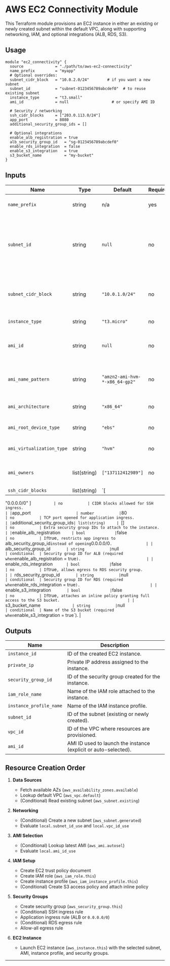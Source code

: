 # AWS EC2 Connectivity Module

This Terraform module provisions an EC2 instance in either an existing or newly created subnet within the default VPC, along with supporting networking, IAM, and optional integrations (ALB, RDS, S3).

## Usage
```hcl
module "ec2_connectivity" {
  source              = "./path/to/aws-ec2-connectivity"
  name_prefix         = "myapp"
  # Optional overrides:
  subnet_cidr_block   = "10.0.2.0/24"        # if you want a new subnet
  subnet_id           = "subnet-0123456789abcdef0"  # to reuse existing subnet
  instance_type       = "t3.small"
  ami_id              = null                   # or specify AMI ID

  # Security / networking
  ssh_cidr_blocks     = ["203.0.113.0/24"]
  app_port            = 8080
  additional_security_group_ids = []

  # Optional integrations
  enable_alb_registration = true
  alb_security_group_id   = "sg-0123456789abcdef0"
  enable_rds_integration  = false
  enable_s3_integration   = true
  s3_bucket_name          = "my-bucket"
}
```

## Inputs
| Name                           | Type             | Default                          | Required     | Description                                                                                               |
|--------------------------------|------------------|----------------------------------|--------------|-----------------------------------------------------------------------------------------------------------|
| `name_prefix`                  | string           | n/a                              | yes          | Prefix applied to all resource names.                                                                     |
| `subnet_id`                    | string           | `null`                           | no           | Existing subnet ID. If provided, module reuses this subnet; otherwise creates one in default VPC.        |
| `subnet_cidr_block`            | string           | `"10.0.1.0/24"`               | no           | CIDR block for a newly created subnet (when `subnet_id` is null).                                        |
| `instance_type`                | string           | `"t3.micro"`                   | no           | EC2 instance type.                                                                                       |
| `ami_id`                       | string           | `null`                           | no           | Explicit AMI ID. If null, auto-selects latest Amazon Linux 2 AMI.                                         |
| `ami_name_pattern`             | string           | `"amzn2-ami-hvm-*-x86_64-gp2"` | no           | AMI name filter pattern (when selecting automatically).                                                  |
| `ami_architecture`             | string           | `"x86_64"`                     | no           | AMI architecture filter.                                                                                 |
| `ami_root_device_type`         | string           | `"ebs"`                        | no           | AMI root device type filter.                                                                             |
| `ami_virtualization_type`      | string           | `"hvm"`                        | no           | AMI virtualization type filter.                                                                          |
| `ami_owners`                   | list(string)     | `["137112412989"]`             | no           | List of AMI owner IDs (default: Amazon).                                                                  |
| `ssh_cidr_blocks`              | list(string)     | `[
  "0.0.0.0/0"
]`           | no           | CIDR blocks allowed for SSH ingress.                                                                     |
| `app_port`                     | number           | `80`                             | no           | TCP port opened for application ingress.                                                                 |
| `additional_security_group_ids`| list(string)     | `[]`                             | no           | Extra security group IDs to attach to the instance.                                                      |
| `enable_alb_registration`      | bool             | `false`                          | no           | If `true`, restricts app ingress to `alb_security_group_id` instead of opening `0.0.0.0/0`.               |
| `alb_security_group_id`        | string           | `null`                           | conditional  | Security group ID for ALB (required when `enable_alb_registration = true`).                             |
| `enable_rds_integration`       | bool             | `false`                          | no           | If `true`, allows egress to RDS security group.                                                          |
| `rds_security_group_id`        | string           | `null`                           | conditional  | Security group ID for RDS (required when `enable_rds_integration = true`).                               |
| `enable_s3_integration`        | bool             | `false`                          | no           | If `true`, attaches an inline policy granting full access to the S3 bucket.                              |
| `s3_bucket_name`               | string           | `null`                           | conditional  | Name of the S3 bucket (required when `enable_s3_integration = true`).                                    |

## Outputs
| Name                    | Description                                                                 |
|-------------------------|-----------------------------------------------------------------------------|
| `instance_id`           | ID of the created EC2 instance.                                              |
| `private_ip`            | Private IP address assigned to the instance.                                 |
| `security_group_id`     | ID of the security group created for the instance.                           |
| `iam_role_name`         | Name of the IAM role attached to the instance.                               |
| `instance_profile_name` | Name of the IAM instance profile.                                            |
| `subnet_id`             | ID of the subnet (existing or newly created).                                 |
| `vpc_id`                | ID of the VPC where resources are provisioned.                                |
| `ami_id`                | AMI ID used to launch the instance (explicit or auto-selected).              |

## Resource Creation Order
1. **Data Sources**
   - Fetch available AZs (`aws_availability_zones.available`)
   - Lookup default VPC (`aws_vpc.default`)
   - (Conditional) Read existing subnet (`aws_subnet.existing`)

2. **Networking**
   - (Conditional) Create a new subnet (`aws_subnet.generated`)
   - Evaluate `local.subnet_id_use` and `local.vpc_id_use`

3. **AMI Selection**
   - (Conditional) Lookup latest AMI (`aws_ami.autosel`)
   - Evaluate `local.ami_id_use`

4. **IAM Setup**
   - Create EC2 trust policy document
   - Create IAM role (`aws_iam_role.this`)
   - Create instance profile (`aws_iam_instance_profile.this`)
   - (Conditional) Create S3 access policy and attach inline policy

5. **Security Groups**
   - Create security group (`aws_security_group.this`)
   - (Conditional) SSH ingress rule
   - Application ingress rule (ALB or `0.0.0.0/0`)
   - (Conditional) RDS egress rule
   - Allow-all egress rule

6. **EC2 Instance**
   - Launch EC2 instance (`aws_instance.this`) with the selected subnet, AMI, instance profile, and security groups.  

---


